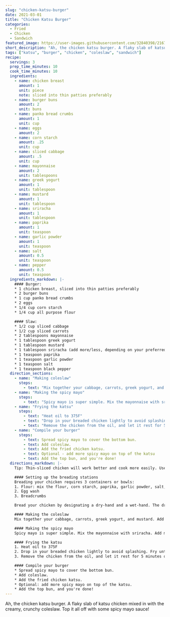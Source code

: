 ```yaml
---
slug: "chicken-katsu-burger"
date: 2021-03-01
title: "Chicken Katsu Burger"
categories:
  - Fried
  - Chicken
  - Sandwich
featured_image: https://user-images.githubusercontent.com/32840398/216773662-714f8851-dd02-471c-9ed4-0eeffce4927f.png
short_description: "Ah, the chicken katsu burger. A flaky slab of katsu chicken mixed in with the creamy, crunchy coleslaw. Top it all off with some spicy mayo sauce!"
tags: ["katsu", "burger", "chicken", "coleslaw", "sandwich"]
recipe:
  servings: 3
  prep_time_minutes: 10
  cook_time_minutes: 10
  ingredients:
    - name: chicken breast
      amount: 1
      unit: piece
      note: sliced into thin patties preferably
    - name: burger buns
      amount: 2
      unit: buns
    - name: panko bread crumbs
      amount: 1
      unit: cup
    - name: eggs
      amount: 2
    - name: corn starch
      amount: .25
      unit: cup
    - name: sliced cabbage
      amount: .5
      unit: cup
    - name: mayonnaise
      amount: 2
      unit: tablespoons
    - name: greek yogurt
      amount: 1
      unit: tablespoon
    - name: mustard
      amount: 1
      unit: tablespoon
    - name: sriracha
      amount: 1
      unit: tablespoon
    - name: paprika
      amount: 1
      unit: teaspoon
    - name: garlic powder
      amount: 1
      unit: teaspoon
    - name: salt
      amount: 0.5
      unit: teaspoon
    - name: pepper
      amount: 0.5
      unit: teaspoon
  ingredients_markdown: |-
    #### Burger:
    * 1 chicken breast, sliced into thin patties preferably
    * 2 burger buns
    * 1 cup panko bread crumbs
    * 2 eggs
    * 1/4 cup corn starch
    * 1/4 cup all purpose flour

    #### Slaw:
    * 1/2 cup sliced cabbage
    * 1/2 cup sliced carrots
    * 2 tablespoons mayonnaise 
    * 1 tablespoon greek yogurt
    * 1 tablespoon mustard
    * 1 tablespoon sriracha (add more/less, depending on your preferred spice level)
    * 1 teaspoon paprika
    * 1 teaspoon garlic powder
    * 1 teaspoon salt
    * 1 teaspoon black pepper
  direction_sections:
    - name: "Making coleslaw"
      steps:
        - text: "Mix together your cabbage, carrots, greek yogurt, and mustard. Add 1 tbsp of mayo, leaving a remaining 1 tbsp for the sriracha-mayo sauce."
    - name: "Making the spicy mayo"
      steps:
        - text: "Spicy mayo is super simple. Mix the mayonnaise with sriracha. Add more or less sriracha depending on your spicy preference."
    - name: "Frying the katsu"
      steps:
        - text: "Heat oil to 375F"
        - text: "Drop in your breaded chicken lightly to avoid splashing. Fry until it's golden brown but not burnt. This should be around 7-10 minutes, but heavily depends on your chicken's thickness."
        - text: "Remove the chicken from the oil, and let it rest for 5 minutes on a paper towel. This will help remove the excess oil."
    - name: "Compile your burger"
      steps:
        - text: Spread spicy mayo to cover the bottom bun.
        - text: Add coleslaw.
        - text: Add the fried chicken katsu.
        - text: Optional - add more spicy mayo on top of the katsu
        - text: Add the top bun, and you're done!
  directions_markdown: |-
    Tip: Thin-sliced chicken will work better and cook more easily. Use a meat-pounder to tenderize or flatten it if the slices are too thick.

    #### Setting up the breading stations
    Breading your chicken requires 3 containers or bowls:
    1. Flour: mix the flour, corn starch, paprika, garlic powder, salt, and pepper
    2. Egg wash
    3. Breadcrumbs

    Bread your chicken by designating a dry-hand and a wet-hand. The dry hand will only touch the meat while it is in the flour or bread crumbs container, and the wet-hand will only touch the meat while it is in the egg wash. Coat the meat in the flour, then the egg wash, then the bread crumbs.

    #### Making the coleslaw
    Mix together your cabbage, carrots, greek yogurt, and mustard. Add 1 tbsp of mayo, leaving a remaining 1 tbsp for the sriracha-mayo sauce.

    #### Making the spicy mayo
    Spicy mayo is super simple. Mix the mayonnaise with sriracha. Add more or less sriracha depending on your spicy preference.

    #### Frying the katsu
    1. Heat oil to 375F
    2. Drop in your breaded chicken lightly to avoid splashing. Fry until it's golden brown but not burnt. This should be around 7-10 minutes, but heavily depends on your chicken's thickness.
    3. Remove the chicken from the oil, and let it rest for 5 minutes on a paper towel. This will help remove the excess oil.

    #### Compile your burger
    * Spread spicy mayo to cover the bottom bun.
    * Add coleslaw.
    * Add the fried chicken katsu.
    * Optional: add more spicy mayo on top of the katsu.
    * Add the top bun, and you're done!
---
```


Ah, the chicken katsu burger. A flaky slab of katsu chicken mixed in with the creamy, crunchy coleslaw. Top it all off with some spicy mayo sauce!
